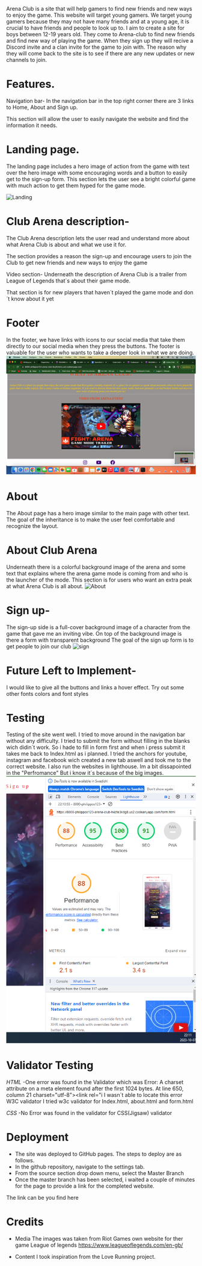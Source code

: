 Arena Club is a site that will help gamers to find new friends and new ways to enjoy the game. This website will target young gamers. We target young gamers because they may not have many friends and at a young age, it is crucial to have friends and people to look up to. I aim to create a site for boys between 12-19 years old. They come to Arena-club to find new friends and find new way of playing the game. When they sign up they will recive a Discord invite and a clan invite for the game to join with. The reason why they will come back to the site is to see if there are any new updates or new channels to join. 

# Features.

Navigation bar- In the navigation bar in the top right corner there are 3 links to Home, About and Sign up.

This section will allow the user to easily navigate the website and find the information it needs.

# Landing page.

The landing page includes a hero image of action from the game with text over the hero image with some encouraging words and a button to easily get to the sign-up form.
This section lets the user see a bright colorful game with much action to get them hyped for the game mode.

![Landing](assets/css/images/Landing.png)

# Club Arena description-

The Club Arena description lets the user read and understand more about what Arena Club is about and what we use it for.

The section provides a reason the sign-up and encourage users to join the Club to get new friends and new ways to enjoy the game

Video section-
Underneath the description of Arena Club is a trailer from League of Legends that´s about their game mode.

That section is for new players that haven´t played the game mode and don´t know about it yet

# Footer
In the footer, we have links with icons to our social media that take them directly to our social media when they press the buttons.
The footer is valuable for the user who wants to take a deeper look in what we are doing.
![video/footer](assets/css/images/Video.png)

# About
The About page has a hero image similar to the main page with other text.
The goal of the inheritance is to make the user feel comfortable and recognize the layout.

# About Club Arena
Underneath there is a colorful background image of the arena and some text that explains where the arena game mode is coming from and who is the launcher of the mode.
This section is for users who want an extra peak at what Arena Club is all about.
![About](assets/css/images/About.png)

# Sign up-
The sign-up side is a full-cover background image of a character from the game that gave me an inviting vibe. On top of the background image is there a form with transparent background
The goal of the sign up form is to get people to join our club
![sign](assets/css/images/Login.png)

# Future Left to Implement-
I would like to give all the buttons and links a hover effect.
Try out some other fonts colors and font styles

# Testing
Testing of the site went well. I tried to move around in the navigation bar without any difficulty. 
I tried to submit the form without filling in the blanks wich didin´t work. So i hade to fill in form first and when i press submit it takes me back to Index.html as i planned. I tried the anchors for youtube, instagram and facebook wich created a new tab aswell and took me to the correct website.
I also run the websites in lighthouse. Im a bit dissapointed in the "Perfromance" But i know it´s because of the big images. 
![Testing](assets/css/images/lighthouse.png)

# Validator Testing

_HTML_
-One error was found in the Validator which was
Error: A charset attribute on a meta element found after the first 1024 bytes.
At line 650, column 21
 charset="utf-8"><link rel="i
 I wasn´t able to locate this error W3C validator
 I tried w3c validator for Index.html, about.html and form.html

_CSS_
-No Error was found in the validator for CSS(Jigsaw) validator

# Deployment
- The site was deployed to GitHub pages. The steps to deploy are as follows.
- In the github repository, navigate to the settings tab.
- From the source section drop down menu, select the Master Branch
- Once the master branch has been selected, i waited a couple of minutes for the page to provide a link for the completed website.

The link can be you find here 

# Credits

- Media
  The images was taken from Riot Games own website for ther game League of legends <https://www.leagueoflegends.com/en-gb/>

- Content
  I took inspiration from the Love Running project. 
  


